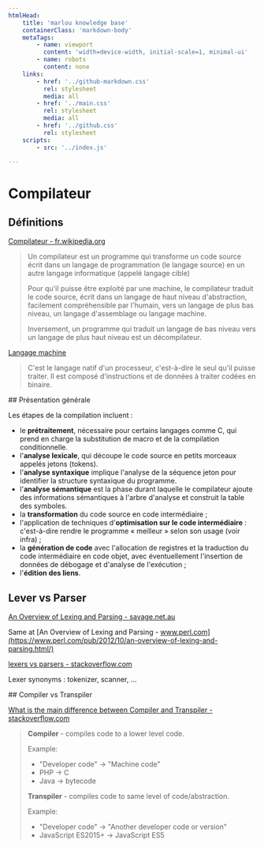 ```yaml
---
htmlHead:
    title: 'marlou knowledge base' 
    containerClass: 'markdown-body'
    metaTags:
        - name: viewport
          content: 'width=device-width, initial-scale=1, minimal-ui'
        - name: robots
          content: none
    links:
        - href: '../github-markdown.css'
          rel: stylesheet
          media: all
        - href: '../main.css'
          rel: stylesheet
          media: all
        - href: '../github.css'
          rel: stylesheet
    scripts:
        - src: '../index.js'

---
```


# Compilateur

## Définitions

[Compilateur - fr.wikipedia.org](https://fr.wikipedia.org/wiki/Compilateur)

> Un compilateur est un programme qui transforme un code source écrit dans un langage de programmation (le langage source) en un autre langage informatique (appelé langage cible)
>
> Pour qu'il puisse être exploité par une machine, le compilateur traduit le code source, écrit dans un langage de haut niveau d'abstraction, facilement compréhensible par l'humain, vers un langage de plus bas niveau, un langage d'assemblage ou langage machine.
>
> Inversement, un programme qui traduit un langage de bas niveau vers un langage de plus haut niveau est un décompilateur.

[Langage machine](https://fr.wikipedia.org/wiki/Langage_machine)

> C'est le langage natif d'un processeur, c'est-à-dire le seul qu'il puisse traiter. Il est composé d'instructions et de données à traiter codées en binaire.

## Présentation générale

Les étapes de la compilation incluent :

- le **prétraitement**, nécessaire pour certains langages comme C, qui prend en charge la substitution de macro et de la compilation conditionnelle.
- l'**analyse lexicale**, qui découpe le code source en petits morceaux appelés jetons (tokens).
- l'**analyse syntaxique** implique l'analyse de la séquence jeton pour identifier la structure syntaxique du programme.
- l'**analyse sémantique** est la phase durant laquelle le compilateur ajoute des informations sémantiques à l'arbre d'analyse et construit la table des symboles.
- la **transformation** du code source en code intermédiaire ;
- l'application de techniques d'**optimisation sur le code intermédiaire** : c'est-à-dire rendre le programme « meilleur » selon son usage (voir infra) ;
- la **génération de code** avec l'allocation de registres et la traduction du code intermédiaire en code objet, avec éventuellement l'insertion de données de débogage et d'analyse de l'exécution ;
- l'**édition des liens**.

## Lever vs Parser

[An Overview of Lexing and Parsing - savage.net.au](http://savage.net.au/Ron/html/graphviz2.marpa/Lexing.and.Parsing.Overview.html)

Same at [An Overview of Lexing and Parsing - www.perl.com](https://www.perl.com/pub/2012/10/an-overview-of-lexing-and-parsing.html/)

[lexers vs parsers - stackoverflow.com](https://stackoverflow.com/questions/2842809/lexers-vs-parsers)

Lexer synonyms : tokenizer, scanner, ...

## Compiler vs Transpiler

[What is the main difference between Compiler and Transpiler - stackoverflow.com](https://stackoverflow.com/questions/40605642/what-is-the-main-difference-between-compiler-and-transpiler)

> **Compiler** - compiles code to a lower level code.
>
> Example:
>
> - "Developer code" -> "Machine code"
> - PHP -> C
> - Java -> bytecode
>
> **Transpiler** - compiles code to same level of code/abstraction.
>
> Example:
>
> - "Developer code" -> "Another developer code or version"
> - JavaScript ES2015+ -> JavaScript ES5
